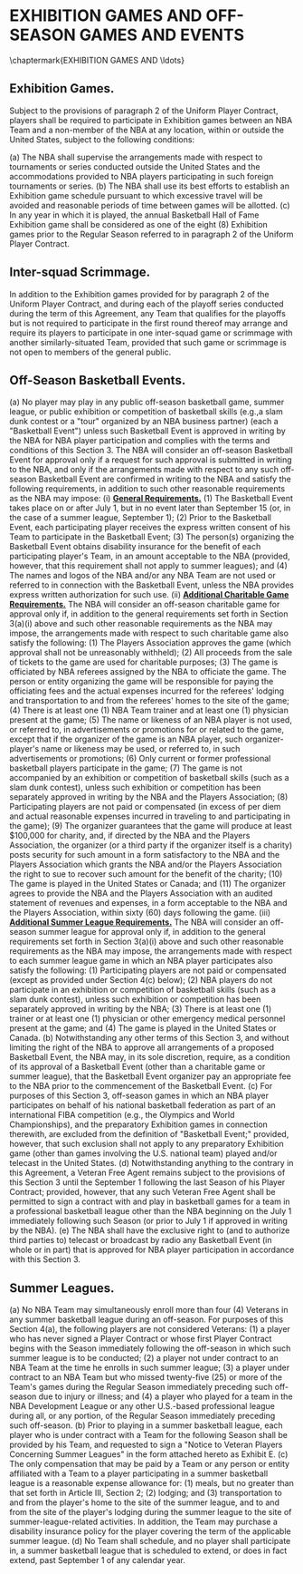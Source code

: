 # EXHIBITION GAMES AND OFF-SEASON GAMES AND EVENTS
\chaptermark{EXHIBITION GAMES AND \ldots}

## Exhibition Games.

Subject to the provisions of paragraph 2 of the Uniform Player Contract, players shall be required to participate in Exhibition games between an NBA Team and a non-member of the NBA at any location, within or outside the United States, subject to the following conditions:

(a) The NBA shall supervise the arrangements made with respect to tournaments or series conducted outside the United States and the accommodations provided to NBA players participating in such foreign tournaments or series.
(b) The NBA shall use its best efforts to establish an Exhibition game schedule pursuant to which excessive travel will be avoided and reasonable periods of time between games will be allotted.
(c) In any year in which it is played, the annual Basketball Hall of Fame Exhibition game shall be considered as one of the eight (8) Exhibition games prior to the Regular Season referred to in paragraph 2 of the Uniform Player Contract.

## Inter-squad Scrimmage.

In addition to the Exhibition games provided for by paragraph 2 of the Uniform Player Contract, and during each of the playoff series conducted during the term of this Agreement, any Team that qualifies for the playoffs but is not required to participate in the first round thereof may arrange and require its players to participate in one inter-squad game or scrimmage with another similarly-situated Team, provided that such game or scrimmage is not open to members of the general public.

## Off-Season Basketball Events.

(a) No player may play in any public off-season basketball game, summer league, or public exhibition or competition of basketball skills (e.g.,a slam dunk contest or a "tour" organized by an NBA business partner) (each a "Basketball Event") unless such Basketball Event is approved in writing by the NBA for NBA player participation and complies with the terms and conditions of this Section 3. The NBA will consider an off-season Basketball Event for approval only if a request for such approval is submitted in writing to the NBA, and only if the arrangements made with respect to any such off-season Basketball Event are confirmed in writing to the NBA and satisfy the following requirements, in addition to such other reasonable requirements as the NBA may impose:
    (i) <U>**General Requirements.**</U>
          (1) The Basketball Event takes place on or after July 1, but in no event later than September 15 (or, in the case of a summer league, September 1);
          (2) Prior to the Basketball Event, each participating player receives the express written consent of his Team to participate in the Basketball Event;
          (3) The person(s) organizing the Basketball Event obtains disability insurance for the benefit of each participating player's Team, in an amount acceptable to the NBA (provided, however, that this requirement shall not apply to summer leagues); and
          (4) The names and logos of the NBA and/or any NBA Team are not used or referred to in connection with the Basketball Event, unless the NBA provides express written authorization for such use.
    (ii) <U>**Additional Charitable Game Requirements.**</U> The NBA will consider an off-season charitable game for approval only if, in addition to the general requirements set forth in Section 3(a)(i) above and such other reasonable requirements as the NBA may impose, the arrangements made with respect to such charitable game also satisfy the following:
          (1) The Players Association approves the game (which approval shall not be unreasonably withheld);
          (2) All proceeds from the sale of tickets to the game are used for charitable purposes;
          (3) The game is officiated by NBA referees assigned by the NBA to officiate the game. The person or entity organizing the game will be responsible for paying the officiating fees and the actual expenses incurred for the referees' lodging and transportation to and from the referees' homes to the site of the game;
          (4) There is at least one (1) NBA Team trainer and at least one (1) physician present at the game;
          (5) The name or likeness of an NBA player is not used, or referred to, in advertisements or promotions for or related to the game, except that if the organizer of the game is an NBA player, such organizer-player's name or likeness may be used, or referred to, in such advertisements or promotions;
          (6) Only current or former professional basketball players participate in the game;
          (7) The game is not accompanied by an exhibition or competition of basketball skills (such as a slam dunk contest), unless such exhibition or competition has been separately approved in writing by the NBA and the Players Association;
          (8) Participating players are not paid or compensated (in excess of per diem and actual reasonable expenses incurred in traveling to and participating in the game);
          (9) The organizer guarantees that the game will produce at least \$100,000 for charity, and, if directed by the NBA and the Players Association, the organizer (or a third party if the organizer itself is a charity) posts security for such amount in a form satisfactory to the NBA and the Players Association which grants the NBA and/or the Players Association the right to sue to recover such amount for the benefit of the charity;
          (10) The game is played in the United States or Canada; and
          (11) The organizer agrees to provide the NBA and the Players Association with an audited statement of revenues and expenses, in a form acceptable to the NBA and the Players Association, within sixty (60) days following the game.
    (iii) <U>**Additional Summer League Requirements.**</U> The NBA will consider an off-season summer league for approval only if, in addition to the general requirements set forth in Section 3(a)(i) above and such other reasonable requirements as the NBA may impose, the arrangements made with respect to each summer league game in which an NBA player participates also satisfy the following:
          (1) Participating players are not paid or compensated (except as provided under Section 4(c) below);
          (2) NBA players do not participate in an exhibition or competition of basketball skills (such as a slam dunk contest), unless such exhibition or competition has been separately approved in writing by the NBA;
          (3) There is at least one (1) trainer or at least one (1) physician or other emergency medical personnel present at the game; and
          (4) The game is played in the United States or Canada.
(b) Notwithstanding any other terms of this Section 3, and without limiting the right of the NBA to approve all arrangements of a proposed Basketball Event, the NBA may, in its sole discretion, require, as a condition of its approval of a Basketball Event (other than a charitable game or summer league), that the Basketball Event organizer pay an appropriate fee to the NBA prior to the commencement of the Basketball Event.
(c) For purposes of this Section 3, off-season games in which an NBA player participates on behalf of his national basketball federation as part of an international FIBA competition (e.g., the Olympics and World Championships), and the preparatory Exhibition games in connection therewith, are excluded from the definition of "Basketball Event;" provided, however, that such exclusion shall not apply to any preparatory Exhibition game (other than games involving the U.S. national team) played and/or telecast in the United States.
(d) Notwithstanding anything to the contrary in this Agreement, a Veteran Free Agent remains subject to the provisions of this Section 3 until the September 1 following the last Season of his Player Contract; provided, however, that any such Veteran Free Agent shall be permitted to sign a contract with and play in basketball games for a team in a professional basketball league other than the NBA beginning on the July 1 immediately following such Season (or prior to July 1 if approved in writing by the NBA).
(e) The NBA shall have the exclusive right to (and to authorize third parties to) telecast or broadcast by radio any Basketball Event (in whole or in part) that is approved for NBA player participation in accordance with this Section 3.

## Summer Leagues.

(a) No NBA Team may simultaneously enroll more than four (4) Veterans in any summer basketball league during an off-season. For purposes of this Section 4(a), the following players are not considered Veterans:
    (1) a player who has never signed a Player Contract or whose first Player Contract begins with the Season immediately following the off-season in which such summer league is to be conducted;
    (2) a player not under contract to an NBA Team at the time he enrolls in such summer league;
    (3) a player under contract to an NBA Team but who missed twenty-five (25) or more of the Team's games during the Regular Season immediately preceding such off-season due to injury or illness; and
    (4) a player who played for a team in the NBA Development League or any other U.S.-based professional league during all, or any portion, of the Regular Season immediately preceding such off-season.
(b) Prior to playing in a summer basketball league, each player who is under contract with a Team for the following Season shall be provided by his Team, and requested to sign a "Notice to Veteran Players Concerning Summer Leagues" in the form attached hereto as Exhibit E.
(c) The only compensation that may be paid by a Team or any person or entity affiliated with a Team to a player participating in a summer basketball league is a reasonable expense allowance for: (1) meals, but no greater than that set forth in Article III, Section 2; (2) lodging; and (3) transportation to and from the player's home to the site of the summer league, and to and from the site of the player's lodging during the summer league to the site of summer-league-related activities. In addition, the Team may purchase a disability insurance policy for the player covering the term of the applicable summer league.
(d) No Team shall schedule, and no player shall participate in, a summer basketball league that is scheduled to extend, or does in fact extend, past September 1 of any calendar year.
